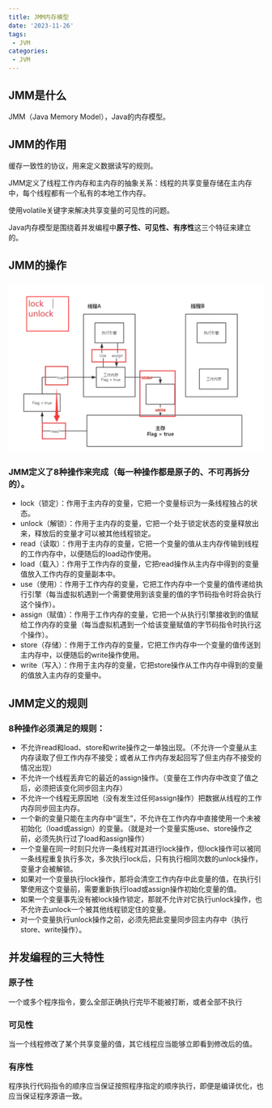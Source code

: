```yaml
---
title: JMM内存模型
date: '2023-11-26'
tags:
 - JVM
categories: 
 - JVM
---
```




## JMM是什么

JMM（Java Memory Model），Java的内存模型。

## JMM的作用

缓存一致性的协议，用来定义数据读写的规则。

JMM定义了线程工作内存和主内存的抽象关系：线程的共享变量存储在主内存中，每个线程都有一个私有的本地工作内存。

使用volatile关键字来解决共享变量的可见性的问题。

Java内存模型是围绕着并发编程中**原子性、可见性、有序性**这三个特征来建立的。

## JMM的操作

![img](6_JMM内存模型.assets/kuangstudy14fa390b-435b-4b9f-8dc6-29e685e26172.jpg)

### JMM定义了8种操作来完成（每一种操作都是原子的、不可再拆分的）。

- lock（锁定）：作用于主内存的变量，它把一个变量标识为一条线程独占的状态。
- unlock（解锁）：作用于主内存的变量，它把一个处于锁定状态的变量释放出来，释放后的变量才可以被其他线程锁定。
- read（读取）：作用于主内存的变量，它把一个变量的值从主内存传输到线程的工作内存中，以便随后的load动作使用。
- load（载入）：作用于工作内存的变量，它把read操作从主内存中得到的变量值放入工作内存的变量副本中。
- use（使用）：作用于工作内存的变量，它把工作内存中一个变量的值传递给执行引擎（每当虚拟机遇到一个需要使用到该变量的值的字节码指令时将会执行这个操作）。
- assign（赋值）：作用于工作内存的变量，它把一个从执行引擎接收到的值赋给工作内存的变量（每当虚拟机遇到一个给该变量赋值的字节码指令时执行这个操作）。
- store（存储）：作用于工作内存的变量，它把工作内存中一个变量的值传送到主内存中，以便随后的write操作使用。
- write（写入）：作用于主内存的变量，它把store操作从工作内存中得到的变量的值放入主内存的变量中。

## JMM定义的规则

### 8种操作必须满足的规则：

- 不允许read和load、store和write操作之一单独出现。（不允许一个变量从主内存读取了但工作内存不接受；或者从工作内存发起回写了但主内存不接受的情况出现）
- 不允许一个线程丢弃它的最近的assign操作。（变量在工作内存中改变了值之后，必须把该变化同步回主内存）
- 不允许一个线程无原因地（没有发生过任何assign操作）把数据从线程的工作内存同步回主内存。
- 一个新的变量只能在主内存中“诞生”，不允许在工作内存中直接使用一个未被初始化（load或assign）的变量。（就是对一个变量实施use、store操作之前，必须先执行过了load和assign操作）
- 一个变量在同一时刻只允许一条线程对其进行lock操作，但lock操作可以被同一条线程重复执行多次，多次执行lock后，只有执行相同次数的unlock操作，变量才会被解锁。
- 如果对一个变量执行lock操作，那将会清空工作内存中此变量的值，在执行引擎使用这个变量前，需要重新执行load或assign操作初始化变量的值。
- 如果一个变量事先没有被lock操作锁定，那就不允许对它执行unlock操作，也不允许去unlock一个被其他线程锁定住的变量。
- 对一个变量执行unlock操作之前，必须先把此变量同步回主内存中（执行store、write操作）。

## 并发编程的三大特性

### 原子性

一个或多个程序指令，要么全部正确执行完毕不能被打断，或者全部不执行

### 可见性

当一个线程修改了某个共享变量的值，其它线程应当能够立即看到修改后的值。

### 有序性

程序执行代码指令的顺序应当保证按照程序指定的顺序执行，即便是编译优化，也应当保证程序源语一致。
